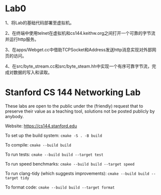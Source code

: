 Lab0
==============================

1、将Lab的基础代码部署至虚拟机。

2、在终端中使用telnet在虚拟机和cs144.keithw.org之间打开一个可靠的字节流并运行http服务。

3、在apps/Webget.cc中借助TCPSocket和Address发送http消息实现对外部网页的访问。

4、在src/byte_stream.cc和src/byte_steam.hh中实现一个有序可靠字节流，完成对数据的写入和读取。

Stanford CS 144 Networking Lab
==============================

These labs are open to the public under the (friendly) request that to
preserve their value as a teaching tool, solutions not be posted
publicly by anybody.

Website: https://cs144.stanford.edu

To set up the build system: `cmake -S . -B build`

To compile: `cmake --build build`

To run tests: `cmake --build build --target test`

To run speed benchmarks: `cmake --build build --target speed`

To run clang-tidy (which suggests improvements): `cmake --build build --target tidy`

To format code: `cmake --build build --target format`
